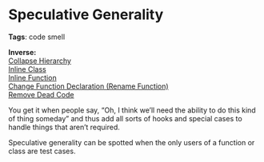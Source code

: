 # Speculative Generality

**Tags**: code smell

**Inverse:** </br>
[Collapse Hierarchy](./Collapse%20Hierarchy/Collapse%20Hierarchy.md)</br>
[Inline Class](./Inline%20Class/Inline%20Class.md) </br>
[Inline Function](./Inline%20Function/Inline%20Function.md) </br>
[Change Function Declaration (Rename Function)](./Change%20Function%20Declaration/Change%20Function%20Declaration.md)</br>
[Remove Dead Code](./Remove%20Dead%20Code/Remove%20Dead%20Code.md)</br>

You get it when people say, “Oh, I think we’ll need the ability to do this kind of thing someday”
and thus add all sorts of hooks and special cases to handle things that aren’t required.

Speculative generality can be spotted when the only users of a function or class are test cases.